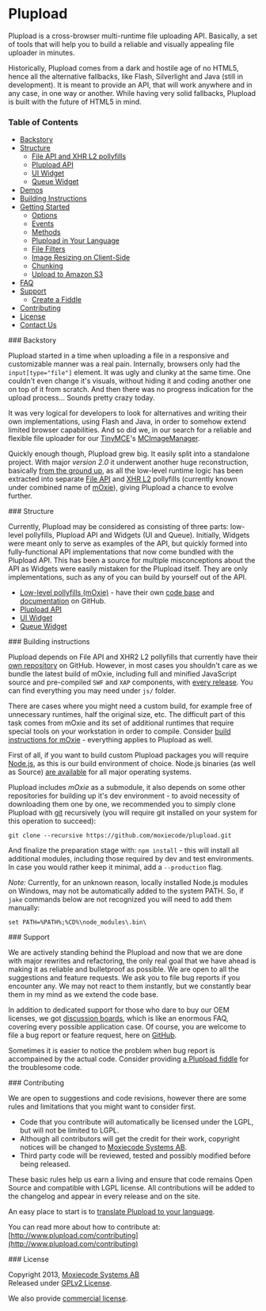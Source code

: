 # Plupload

Plupload is a cross-browser multi-runtime file uploading API. Basically, a set of tools that will help you to
build a reliable and visually appealing file uploader in minutes.

Historically, Plupload comes from a dark and hostile age of no HTML5, hence all the alternative fallbacks,
like Flash, Silverlight and Java (still in development). It is meant to provide an API, that
will work anywhere and in any case, in one way or another. While having very solid fallbacks, Plupload
is built with the future of HTML5 in mind.

### Table of Contents

- [Backstory](https://github.com/moxiecode/plupload/blob/master/readme.md#backstory)
- [Structure](https://github.com/moxiecode/plupload/blob/master/readme.md#structure)
  - [File API and XHR L2 pollyfills](https://github.com/moxiecode/moxie/blob/master/README.md)
  - [Plupload API](https://github.com/moxiecode/plupload/wiki/API)
  - [UI Widget](https://github.com/moxiecode/plupload/wiki/UI.Plupload)
  - [Queue Widget](https://github.com/moxiecode/plupload/wiki/pluploadQueue)
- [Demos](https://github.com/jayarjo/plupload-demos/blob/master/README.md)
- [Building Instructions](https://github.com/moxiecode/plupload/blob/master/readme.md#build)
- [Getting Started](https://github.com/moxiecode/plupload/wiki/Getting-Started)
  - [Options](https://github.com/moxiecode/plupload/wiki/Options)
  - [Events](https://github.com/moxiecode/plupload/wiki/Uploader#wiki-events)
  - [Methods](https://github.com/moxiecode/plupload/wiki/Uploader#wiki-methods)
  - [Plupload in Your Language](https://github.com/moxiecode/plupload/wiki/Plupload-in-Your-Language)
  - [File Filters](https://github.com/moxiecode/plupload/wiki/File-Filters)
  - [Image Resizing on Client-Side](https://github.com/moxiecode/plupload/wiki/Image-Resizing-on-Client-Side)
  - [Chunking](https://github.com/moxiecode/plupload/wiki/Chunking)
  - [Upload to Amazon S3](https://github.com/moxiecode/plupload/wiki/Upload-to-Amazon-S3)
- [FAQ](https://github.com/moxiecode/plupload/wiki/Frequently-Asked-Questions)
- [Support](https://github.com/moxiecode/plupload/blob/master/readme.md##support)
  - [Create a Fiddle](https://github.com/moxiecode/plupload/wiki/Create-a-Fiddle)
- [Contributing](https://github.com/moxiecode/plupload/blob/master/readme.md#contribute)
- [License](https://github.com/moxiecode/plupload/blob/master/readme.md#license)
- [Contact Us](http://www.moxiecode.com/contact.php)

<a name="backstory" />
### Backstory

Plupload started in a time when uploading a file in a responsive and customizable manner was a real pain.
Internally, browsers only had the `input[type="file"]` element. It was ugly and clunky at the same time.
One couldn't even change it's visuals, without hiding it and coding another one on top of it from scratch.
And then there was no progress indication for the upload process... Sounds pretty crazy today.

It was very logical for developers to look for alternatives and writing their own implementations, using
Flash and Java, in order to somehow extend limited browser capabilities. And so did we, in our search for
a reliable and flexible file uploader for
our [TinyMCE](http://www.tinymce.com/index.html)'s
[MCImageManager](http://www.tinymce.com/enterprise/mcimagemanager.php).

Quickly enough though, Plupload grew big. It easily split into a standalone project.
With major _version 2.0_ it underwent another huge reconstruction, basically
[from the ground up](http://blog.moxiecode.com/2012/11/28/first-public-beta-plupload-2/),
as all the low-level runtime logic has been extracted into separate [File API](http://www.w3.org/TR/FileAPI/)
and [XHR L2](http://www.w3.org/TR/XMLHttpRequest/) pollyfills (currently known under combined name of [mOxie](https://github.com/moxiecode/moxie)),
giving Plupload a chance to evolve further.

<a name="structure" />
### Structure

Currently, Plupload may be considered as consisting of three parts: low-level pollyfills,
Plupload API and Widgets (UI and Queue). Initially, Widgets were meant only to serve as examples
of the API, but quickly formed into fully-functional API implementations that now come bundled with
the Plupload API. This has been a source for multiple misconceptions about the API as Widgets were
easily mistaken for the Plupload itself. They are only implementations, such as any of you can
build by yourself out of the API.

- [Low-level pollyfills (mOxie)](https://github.com/moxiecode/moxie) - have their own [code base](https://github.com/moxiecode/moxie) and [documentation](https://github.com/moxiecode/moxie/wiki) on GitHub.
- [Plupload API](https://github.com/moxiecode/plupload/wiki/API)
- [UI Widget](https://github.com/moxiecode/plupload/wiki/UI.Plupload)
- [Queue Widget](https://github.com/moxiecode/plupload/wiki/pluploadQueue)

<a name="build" />
### Building instructions

Plupload depends on File API and XHR2 L2 pollyfills that currently have their
[own repository](https://github.com/moxiecode/moxie) on GitHub. However, in most cases you shouldn't
care as we bundle the latest build of mOxie, including full and minified JavaScript source and
pre-compiled `SWF` and `XAP` components, with [every release](https://github.com/moxiecode/plupload/releases). You can find everything you may need under `js/` folder.

There are cases where you might need a custom build, for example free of unnecessary runtimes, half the
original size, etc. The difficult part of this task comes from mOxie and its set of additional runtimes
that require special tools on your workstation in order to compile.
Consider [build instructions for mOxie](https://github.com/moxiecode/moxie#build-instructions) -
everything applies to Plupload as well.

First of all, if you want to build custom Plupload packages you will require [Node.js](http://nodejs.org/),
as this is our build environment of choice. Node.js binaries (as well as Source)
[are available](http://nodejs.org/download/) for all major operating systems.

Plupload includes _mOxie_ as a submodule, it also depends on some other repositories for building up it's dev
environment - to avoid necessity of downloading them one by one, we recommended you to simply clone Plupload
with [git](http://git-scm.com/) recursively (you will require git installed on your system for this operation
to succeed):

```
git clone --recursive https://github.com/moxiecode/plupload.git
```

And finalize the preparation stage with: `npm install` - this will install all additional modules, including those
required by dev and test environments. In case you would rather keep it minimal, add a `--production` flag.

_Note:_ Currently, for an unknown reason, locally installed Node.js modules on Windows, may not be automatically
added to the system PATH. So, if `jake` commands below are not recognized you will need to add them manually:

```
set PATH=%PATH%;%CD%\node_modules\.bin\
```

<a name="support" />
### Support

We are actively standing behind the Plupload and now that we are done with major rewrites and refactoring,
the only real goal that we have ahead is making it as reliable and bulletproof as possible. We are open to
all the suggestions and feature requests. We ask you to file bug reports if you encounter any. We may not
react to them instantly, but we constantly bear them in my mind as we extend the code base.

In addition to dedicated support for those who dare to buy our OEM licenses, we got
[discussion boards](http://www.plupload.com/punbb/index.html), which is like an enormous FAQ,
covering every possible application case. Of course, you are welcome to file a bug report or feature request,
here on [GitHub](https://github.com/moxiecode/plupload/issues).

Sometimes it is easier to notice the problem when bug report is accompained by the actual code. Consider providing
[a Plupload fiddle](https://github.com/moxiecode/plupload/wiki/Create-a-Fiddle) for the troublesome code.

<a name="contribute" />
### Contributing

We are open to suggestions and code revisions, however there are some rules and limitations that you might
want to consider first.

- Code that you contribute will automatically be licensed under the LGPL, but will not be limited to LGPL.
- Although all contributors will get the credit for their work, copyright notices will be changed to [Moxiecode Systems AB](http://www.moxiecode.com/).
- Third party code will be reviewed, tested and possibly modified before being released.

These basic rules help us earn a living and ensure that code remains Open Source and compatible with LGPL license. All contributions will be added to the changelog and appear in every release and on the site.

An easy place to start is to [translate Plupload to your language](https://github.com/moxiecode/plupload/wiki/Plupload-in-Your-Language#contribute).

You can read more about how to contribute at: [http://www.plupload.com/contributing](http://www.plupload.com/contributing)

<a name="license" />
### License

Copyright 2013, [Moxiecode Systems AB](http://www.moxiecode.com/)  
Released under [GPLv2 License](https://github.com/moxiecode/plupload/blob/master/license.txt).

We also provide [commercial license](http://www.plupload.com/commercial.php).
